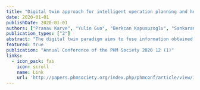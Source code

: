 ```yaml
---
title: "Digital twin approach for intelligent operation planning and health management of mechanical systems"
date: 2020-01-01
publishDate: 2020-01-01
authors: ["Pranav Karve", "Yulin Guo", "Berkcan Kapusuzoglu", "Sankaran Mahadevan", "Mulugeta Haile"]
publication_types: ["2"]
abstract: "The digital twin paradigm aims to fuse information obtained from sensor data, physics models, and operational data for a mechanical component in use to make well-informed decisions regarding health management and operations of the component. In this work, we discuss a methodology for digital-twin-based operation planning in mechanical systems to enable: a) cost-effective maintenance scheduling, and b) resilient operations of the system. As properties of mechanical systems, as well as their operational parameters, loads and environment are stochastic in nature, our methodology includes probabilistic damage diagnosis, probabilistic damage prognosis, and system optimization under uncertainty. As an illustrative example, we consider the problem of fatigue crack growth in a metal component. We discuss a probabilistic, ultrasonic-guided-wave-based crack diagnosis framework that can handle both aleatory and epistemic uncertainties in the diagnosis process. We build a high-fidelity, finite element model to simulate the piezoelectric effect and ultrasonic guided wave propagation. We use test data obtained by conducting diagnostic experiments on the physical twin to calibrate the error in the diagnosis model. We perform Bayesian diagnosis of crack growth using the corrected diagnosis model, considering data corrupted by measurement noise, and fuse the information from multiple sensors. We build a finite-element-based high-fidelity model for crack growth under uniaxial cyclic loading, and calibrate a phenomenological (low-fidelity) fatigue crack growth model using the high-fidelity model output as well as data from fatigue loading …"
featured: true
publication: "Annual Conference of the PHM Society 2020 12 (1)"
links:
  - icon_pack: fas
    icon: scroll
    name: Link
    url: 'http://papers.phmsociety.org/index.php/phmconf/article/view/1197'
---
```

